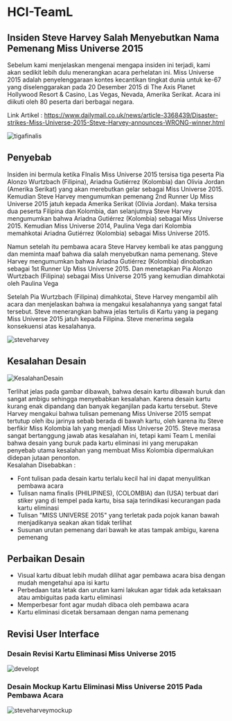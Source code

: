 # HCI-TeamL

## Insiden Steve Harvey Salah Menyebutkan Nama Pemenang Miss Universe 2015
Sebelum kami menjelaskan mengenai mengapa insiden ini terjadi, kami akan sedikit lebih dulu menerangkan acara perhelatan ini. Miss Universe 2015 adalah penyelenggaraan kontes kecantikan tingkat dunia untuk ke-67 yang diselenggarakan pada 20 Desember 2015 di The Axis Planet Hollywood Resort & Casino, Las Vegas, Nevada, Amerika Serikat. Acara ini diikuti oleh 80 peserta dari berbagai negara. <br>

Link Artikel : https://www.dailymail.co.uk/news/article-3368439/Disaster-strikes-Miss-Universe-2015-Steve-Harvey-announces-WRONG-winner.html

![tigafinalis](tigafinalis.jpg)

## Penyebab
Insiden ini bermula ketika FInalis Miss Universe 2015 tersisa tiga peserta Pia Alonzo Wurtzbach (Filipina), Ariadna Gutiérrez (Kolombia) dan Olivia Jordan (Amerika Serikat) yang akan merebutkan gelar sebagai Miss Universe 2015. Kemudian Steve Harvey mengumumkan pemenang 2nd Runner Up Miss Universe 2015 jatuh kepada Amerika Serikat (Olivia Jordan). Maka tersisa dua peserta Filipina dan Kolombia, dan selanjutnya Steve Harvey mengumumkan bahwa Ariadna Gutiérrez (Kolombia) sebagai Miss Universe 2015. Kemudian Miss Universe 2014, Paulina Vega dari Kolombia memahkotai Ariadna Gutiérrez (Kolombia) sebagai Miss Universe 2015. <br>

Namun setelah itu pembawa acara Steve Harvey kembali ke atas panggung dan meminta maaf bahwa dia salah menyebutkan nama pemenang. Steve Harvey mengumumkan bahwa Ariadna Gutiérrez (Kolombia) dinobatkan sebagai 1st Runner Up Miss Universe 2015. Dan menetapkan Pia Alonzo Wurtzbach (Filipina) sebagai Miss Universe 2015 yang kemudian dimahkotai oleh Paulina Vega <br>

Setelah Pia Wurtzbach (Filipina) dimahkotai, Steve Harvey mengambil alih acara dan menjelaskan bahwa ia mengakui kesalahannya yang sangat fatal tersebut. Steve menerangkan bahwa jelas tertulis di Kartu yang ia pegang Miss Universe 2015 jatuh kepada Filipina. Steve menerima segala konsekuensi atas kesalahanya. <br>

![steveharvey](steveharvey.jpg)

## Kesalahan Desain

![KesalahanDesain](KesalahanDesain.jpg)

Terlihat jelas pada gambar dibawah, bahwa desain kartu dibawah buruk dan sangat ambigu sehingga menyebabkan kesalahan. Karena desain kartu kurang enak dipandang dan banyak keganjilan pada kartu tersebut. Steve Harvey mengakui bahwa tulisan pemenang Miss Universe 2015 sempat tertutup oleh ibu jarinya sebab berada di bawah kartu, oleh karena itu Steve berfikir Miss Kolombia lah yang menjadi Miss Universe 2015. Steve merasa sangat bertanggung jawab atas kesalahan ini, tetapi kami Team L menilai bahwa desain yang buruk pada kartu eliminasi ini yang merupakan penyebab utama kesalahan yang membuat Miss Kolombia dipermalukan didepan jutaan penonton. <br>
Kesalahan Disebabkan : 
- Font tulisan pada desain kartu terlalu kecil hal ini dapat menyulitkan pembawa acara
- Tulisan nama finalis (PHILIPINES), (COLOMBIA) dan (USA) terbuat dari stiker yang di tempel pada kartu, bisa saja terindikasi kecurangan pada kartu eliminasi
- Tulisan "MISS UNIVERSE 2015" yang terletak pada pojok kanan bawah menjadikanya seakan akan tidak terlihat
- Susunan urutan pemenang dari bawah ke atas tampak ambigu, karena pemenang 

## Perbaikan Desain

- Visual kartu dibuat lebih mudah dilihat agar pembawa acara bisa dengan mudah mengetahui apa isi kartu
- Perbedaan tata letak dan urutan kami lakukan agar tidak ada ketaksaan atau ambiguitas pada kartu eliminasi
- Memperbesar font agar mudah dibaca oleh pembawa acara
- Kartu eliminasi dicetak bersamaan dengan nama pemenang

## Revisi User Interface
  ### Desain Revisi Kartu Eliminasi Miss Universe 2015
![developt](developt.jpg)

  ### Desain Mockup Kartu Eliminasi Miss Universe 2015 Pada Pembawa Acara <br>
 ![steveharveymockup](steveharveymockup.jpg)



